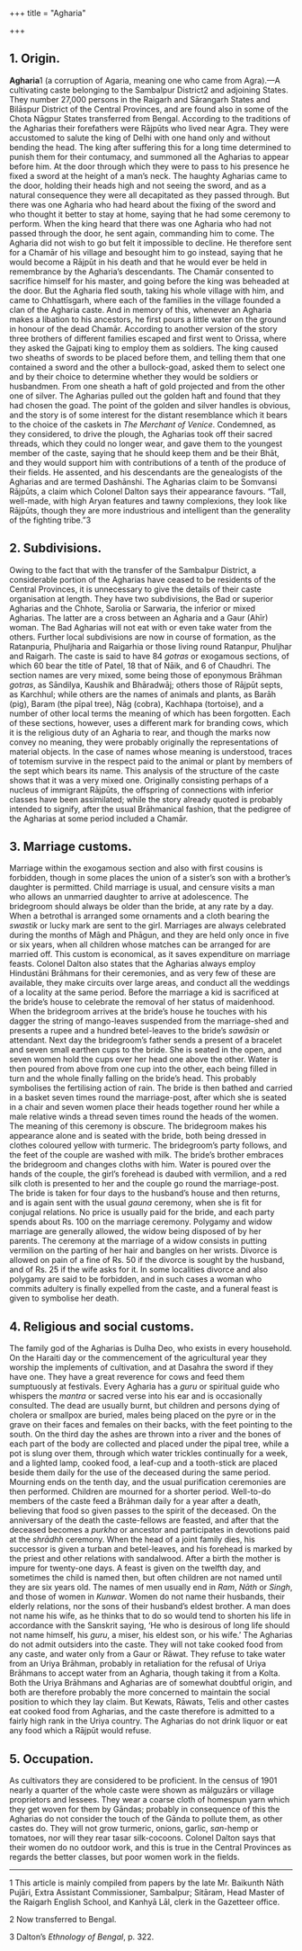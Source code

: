 +++
title = "Agharia"

+++


## 1. Origin.

**Agharia**1 \(a corruption of Agaria, meaning one who came from Agra\).—A cultivating caste belonging to the Sambalpur District2 and adjoining States. They number 27,000 persons in the Raigarh and Sārangarh States and Bilāspur District of the Central Provinces, and are found also in some of the Chota Nāgpur States transferred from Bengal. According to the traditions of the Agharias their forefathers were Rājpūts who lived near Agra. They were accustomed to salute the king of Delhi with one hand only and without bending the head. The king after suffering this for a long time determined to punish them for their contumacy, and summoned all the Agharias to appear before him. At the door through which they were to pass to his presence he fixed a sword at the height of a man’s neck. The haughty Agharias came to the door, holding their heads high and not seeing the sword, and as a natural consequence they were all decapitated as they passed through. But there was one Agharia who had heard about the fixing of the sword and who thought it better to stay at home, saying that he had some ceremony to perform. When the king heard that there was one Agharia who had not passed through the door, he sent again, commanding him to come. The Agharia did not wish to go but felt it impossible to decline. He therefore sent for a Chamār of his village and besought him to go instead, saying that he would become a Rājpūt in his death and that he would ever be held in remembrance by the Agharia’s descendants. The Chamār consented to sacrifice himself for his master, and going before the king was beheaded at the door. But the Agharia fled south, taking his whole village with him, and came to Chhattīsgarh, where each of the families in the village founded a clan of the Agharia caste. And in memory of this, whenever an Agharia makes a libation to his ancestors, he first pours a little water on the ground in honour of the dead Chamār. According to another version of the story three brothers of different families escaped and first went to Orissa, where they asked the Gajpati king to employ them as soldiers. The king caused two sheaths of swords to be placed before them, and telling them that one contained a sword and the other a bullock-goad, asked them to select one and by their choice to determine whether they would be soldiers or husbandmen. From one sheath a haft of gold projected and from the other one of silver. The Agharias pulled out the golden haft and found that they had chosen the goad. The point of the golden and silver handles is obvious, and the story is of some interest for the distant resemblance which it bears to the choice of the caskets in *The Merchant of Venice*. Condemned, as they considered, to drive the plough, the Agharias took off their sacred threads, which they could no longer wear, and gave them to the youngest member of the caste, saying that he should keep them and be their Bhāt, and they would support him with contributions of a tenth of the produce of their fields. He assented, and his descendants are the genealogists of the Agharias and are termed Dashānshi. The Agharias claim to be Somvansi Rājpūts, a claim which Colonel Dalton says their appearance favours. “Tall, well-made, with high Aryan features and tawny complexions, they look like Rājpūts, though they are more industrious and intelligent than the generality of the fighting tribe.”3 



## 2. Subdivisions.

Owing to the fact that with the transfer of the Sambalpur District, a considerable portion of the Agharias have ceased to be residents of the Central Provinces, it is unnecessary to give the details of their caste organisation at length. They have two subdivisions, the Bad or superior Agharias and the Chhote, Sarolia or Sarwaria, the inferior or mixed Agharias. The latter are a cross between an Agharia and a Gaur \(Ahīr\) woman. The Bad Agharias will not eat with or even take water from the others. Further local subdivisions are now in course of formation, as the Ratanpuria, Phuljharia and Raigarhia or those living round Ratanpur, Phuljhar and Raigarh. The caste is said to have 84 *gotras* or exogamous sections, of which 60 bear the title of Patel, 18 that of Nāik, and 6 of Chaudhri. The section names are very mixed, some being those of eponymous Brāhman *gotras*, as Sāndilya, Kaushik and Bhāradwāj; others those of Rājpūt septs, as Karchhul; while others are the names of animals and plants, as Barāh \(pig\), Baram \(the pīpal tree\), Nāg \(cobra\), Kachhapa \(tortoise\), and a number of other local terms the meaning of which has been forgotten. Each of these sections, however, uses a different mark for branding cows, which it is the religious duty of an Agharia to rear, and though the marks now convey no meaning, they were probably originally the representations of material objects. In the case of names whose meaning is understood, traces of totemism survive in the respect paid to the animal or plant by members of the sept which bears its name. This analysis of the structure of the caste shows that it was a very mixed one. Originally consisting perhaps of a nucleus of immigrant Rājpūts, the offspring of connections with inferior classes have been assimilated; while the story already quoted is probably intended to signify, after the usual Brāhmanical fashion, that the pedigree of the Agharias at some period included a Chamār. 



## 3. Marriage customs.

Marriage within the exogamous section and also with first cousins is forbidden, though in some places the union of a sister’s son with a brother’s daughter is permitted. Child marriage is usual, and censure visits a man who allows an unmarried daughter to arrive at adolescence. The bridegroom should always be older than the bride, at any rate by a day. When a betrothal is arranged some ornaments and a cloth bearing the *swastik* or lucky mark are sent to the girl. Marriages are always celebrated during the months of Māgh and Phāgun, and they are held only once in five or six years, when all children whose matches can be arranged for are married off. This custom is economical, as it saves expenditure on marriage feasts. Colonel Dalton also states that the Agharias always employ Hindustāni Brāhmans for their ceremonies, and as very few of these are available, they make circuits over large areas, and conduct all the weddings of a locality at the same period. Before the marriage a kid is sacrificed at the bride’s house to celebrate the removal of her status of maidenhood. When the bridegroom arrives at the bride’s house he touches with his dagger the string of mango-leaves suspended from the marriage-shed and presents a rupee and a hundred betel-leaves to the bride’s *sawāsin* or attendant. Next day the bridegroom’s father sends a present of a bracelet and seven small earthen cups to the bride. She is seated in the open, and seven women hold the cups over her head one above the other. Water is then poured from above from one cup into the other, each being filled in turn and the whole finally falling on the bride’s head. This probably symbolises the fertilising action of rain. The bride is then bathed and carried in a basket seven times round the marriage-post, after which she is seated in a chair and seven women place their heads together round her while a male relative winds a thread seven times round the heads of the women. The meaning of this ceremony is obscure. The bridegroom makes his appearance alone and is seated with the bride, both being dressed in clothes coloured yellow with turmeric. The bridegroom’s party follows, and the feet of the couple are washed with milk. The bride’s brother embraces the bridegroom and changes cloths with him. Water is poured over the hands of the couple, the girl’s forehead is daubed with vermilion, and a red silk cloth is presented to her and the couple go round the marriage-post. The bride is taken for four days to the husband’s house and then returns, and is again sent with the usual *gauna* ceremony, when she is fit for conjugal relations. No price is usually paid for the bride, and each party spends about Rs. 100 on the marriage ceremony. Polygamy and widow marriage are generally allowed, the widow being disposed of by her parents. The ceremony at the marriage of a widow consists in putting vermilion on the parting of her hair and bangles on her wrists. Divorce is allowed on pain of a fine of Rs. 50 if the divorce is sought by the husband, and of Rs. 25 if the wife asks for it. In some localities divorce and also polygamy are said to be forbidden, and in such cases a woman who commits adultery is finally expelled from the caste, and a funeral feast is given to symbolise her death. 



## 4. Religious and social customs.

The family god of the Agharias is Dulha Deo, who exists in every household. On the Haraiti day or the commencement of the agricultural year they worship the implements of cultivation, and at Dasahra the sword if they have one. They have a great reverence for cows and feed them sumptuously at festivals. Every Agharia has a *guru* or spiritual guide who whispers the *mantra* or sacred verse into his ear and is occasionally consulted. The dead are usually burnt, but children and persons dying of cholera or smallpox are buried, males being placed on the pyre or in the grave on their faces and females on their backs, with the feet pointing to the south. On the third day the ashes are thrown into a river and the bones of each part of the body are collected and placed under the pipal tree, while a pot is slung over them, through which water trickles continually for a week, and a lighted lamp, cooked food, a leaf-cup and a tooth-stick are placed beside them daily for the use of the deceased during the same period. Mourning ends on the tenth day, and the usual purification ceremonies are then performed. Children are mourned for a shorter period. Well-to-do members of the caste feed a Brāhman daily for a year after a death, believing that food so given passes to the spirit of the deceased. On the anniversary of the death the caste-fellows are feasted, and after that the deceased becomes a *purkha* or ancestor and participates in devotions paid at the *shrādhh* ceremony. When the head of a joint family dies, his successor is given a turban and betel-leaves, and his forehead is marked by the priest and other relations with sandalwood. After a birth the mother is impure for twenty-one days. A feast is given on the twelfth day, and sometimes the child is named then, but often children are not named until they are six years old. The names of men usually end in *Ram*, *Nāth* or *Singh*, and those of women in *Kunwar*. Women do not name their husbands, their elderly relations, nor the sons of their husband’s eldest brother. A man does not name his wife, as he thinks that to do so would tend to shorten his life in accordance with the Sanskrit saying, ‘He who is desirous of long life should not name himself, his *guru*, a miser, his eldest son, or his wife.’ The Agharias do not admit outsiders into the caste. They will not take cooked food from any caste, and water only from a Gaur or Rāwat. They refuse to take water from an Uriya Brāhman, probably in retaliation for the refusal of Uriya Brāhmans to accept water from an Agharia, though taking it from a Kolta. Both the Uriya Brāhmans and Agharias are of somewhat doubtful origin, and both are therefore probably the more concerned to maintain the social position to which they lay claim. But Kewats, Rāwats, Telis and other castes eat cooked food from Agharias, and the caste therefore is admitted to a fairly high rank in the Uriya country. The Agharias do not drink liquor or eat any food which a Rājpūt would refuse. 



## 5. Occupation.

As cultivators they are considered to be proficient. In the census of 1901 nearly a quarter of the whole caste were shown as mālguzārs or village proprietors and lessees. They wear a coarse cloth of homespun yarn which they get woven for them by Gāndas; probably in consequence of this the Agharias do not consider the touch of the Gānda to pollute them, as other castes do. They will not grow turmeric, onions, garlic, *san*-hemp or tomatoes, nor will they rear tasar silk-cocoons. Colonel Dalton says that their women do no outdoor work, and this is true in the Central Provinces as regards the better classes, but poor women work in the fields. 



* * *

1 This article is mainly compiled from papers by the late Mr. Baikunth Nāth Pujāri, Extra Assistant Commissioner, Sambalpur; Sitāram, Head Master of the Raigarh English School, and Kanhyā Lāl, clerk in the Gazetteer office. 

2 Now transferred to Bengal. 

3 Dalton’s *Ethnology of Bengal*, p. 322. 



